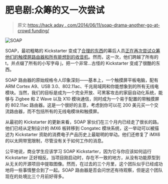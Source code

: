 # 肥皂剧:众筹的又一次尝试

> 原文:[https://hack aday . com/2014/06/11/soap-drama-another-go-at-crowd funding/](https://hackaday.com/2014/06/11/soap-drama-another-go-at-crowdfunding/)

![SOAP](../Images/246e990023f112a981a28a407d6773ef.png)

SOAP，最初粗略的 Kickstarter 变成了[合理的东西](http://hackaday.com/2014/03/11/soap-drama-an-interview-with-the-soap-creators/)的幕后人员[正在再次尝试](http://hackaday.com/2014/03/07/soap-the-home-automation-router-and-kickstarter-scam/)[众筹他们的触摸屏路由器和所有能想到的收音机](https://www.indiegogo.com/projects/soap-the-android-tablet-to-replace-your-old-ugly-router)。然而，这一次，他们跨越了所有的 t，并点缀了所有的小写字母 j，把一个非常…古怪的 Kickstarter 变成了很酷的东西。

SOAP 路由器的原始规格令人印象深刻——基本上，一个触摸屏平板电脑，配有 ARM Cortex A9、USB 3.0、802.11ac、千兆局域网和你能想象到的所有无线电模块。当然，我们的目标是成为一个完全开放、可黑客攻击的家庭自动化系统，能够与 Zigbee 和 Z Wave 以及 X10 模块通信，同时成为一个易于配置的带触摸屏的 802.11ac 路由器。这是一个很好的主意，考虑到你可以花 200 美元买一个交流路由器，而不包括所有的无线电模块和触摸屏。

从最初的 Kickstarter 的更新来看，SOAP 家伙们在三个月内已经走了很长的路。他们已经从定制设计的 iMX6 板转移到 Congatec 模块系统，这一举动可以被描述为 Kickstarter 资助的消费电子产品历史上最聪明的举动。他们还修复了 iMX6 的以太网带宽限制，尽管没有关于如何工作的消息。

公平地说，商业学生应该学习 SOAP Kickstarter，因为它与你应该如何运行 Kickstarter 正好相反。当项目刚启动时，存在不一致的地方，从没有功能原型到从无关的开源项目中提取图像。然而，在过去的三个月里，这个团队似乎已经成功地将一些事情整合到了一起。SOAP 路由器是否会问世还有待观察，但是这个团队现在的处境比三个月前好得多。